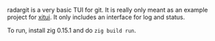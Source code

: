 radargit is a very basic TUI for git. It is really only meant as an example project for [xitui](https://github.com/radarroark/xitui). It only includes an interface for log and status.

To run, install zig 0.15.1 and do `zig build run`.
